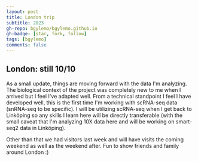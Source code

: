 ```yaml
---
layout: post
title: London trip
subtitle: 2023
gh-repo: bgylemo/bgylemo.github.io
gh-badge: [star, fork, follow]
tags: [bgylemo]
comments: false
---
```


## London: still 10/10
As a small update, things are moving forward with the data I'm analyzing. The biological context of the project was completely new to me when I arrived but I feel I've adapted well. From a technical standpoint I feel I have developed well, this is the first time I'm working with scRNA-seq data (snRNA-seq to be specific). I will be utilizing scRNA-seq when I get back to Linköping so any skills I learn here will be directly transferable (with the small caveat that I'm analyzing 10X data here and will be working on smart-seq2 data in Linköping).

Other than that we had visitors last week and will have visits the coming weekend as well as the weekend after. Fun to show friends and family around London :)
